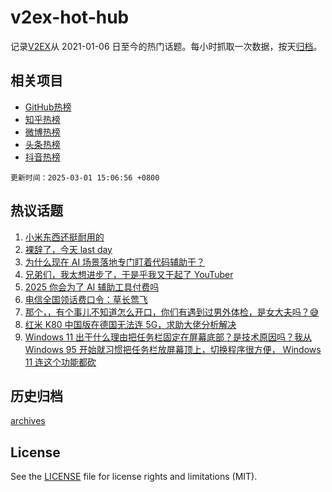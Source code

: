 # v2ex-hot-hub

 记录[V2EX](https://www.v2ex.com/)从 2021-01-06 日至今的热门话题。每小时抓取一次数据，按天[归档](archives)。
 
 ## 相关项目

- [GitHub热榜](https://github.com/it985/github-hot-hub)
- [知乎热榜](https://github.com/it985/zhihu-hot-hub)
- [微博热榜](https://github.com/it985/weibo-hot-hub)
- [头条热榜](https://github.com/it985/toutiao-hot-hub)
- [抖音热榜](https://github.com/it985/douyin-hot-hub)


 `更新时间：2025-03-01 15:06:56 +0800`

## 热议话题

1. [小米东西还挺耐用的](https://www.v2ex.com/t/1114903)
1. [裸辞了，今天 last day](https://www.v2ex.com/t/1114935)
1. [为什么现在 AI 场景落地专门盯着代码辅助干？](https://www.v2ex.com/t/1114962)
1. [兄弟们，我太想进步了，于是乎我又干起了 YouTuber](https://www.v2ex.com/t/1114908)
1. [2025 你会为了 AI 辅助工具付费吗](https://www.v2ex.com/t/1114943)
1. [电信全国领话费口令：草长莺飞](https://www.v2ex.com/t/1114890)
1. [那个，，有个事儿不知道怎么开口，你们有遇到过男外体检，是女大夫吗？😅](https://www.v2ex.com/t/1114949)
1. [红米 K80 中国版在德国无法连 5G，求助大佬分析解决](https://www.v2ex.com/t/1115008)
1. [Windows 11 出于什么理由把任务栏固定在屏幕底部？是技术原因吗？我从 Windows 95 开始就习惯把任务栏放屏幕顶上，切换程序很方便， Windows 11 连这个功能都砍](https://www.v2ex.com/t/1114974)

## 历史归档

[archives](archives)

## License

See the [LICENSE](LICENSE) file for license rights and limitations (MIT).
